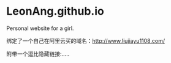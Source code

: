 # LeonAng.github.io
Personal website for a girl.

绑定了一个自己在阿里云买的域名：http://www.liujiayu1108.com/

附带一个逗比隐藏链接:.....
